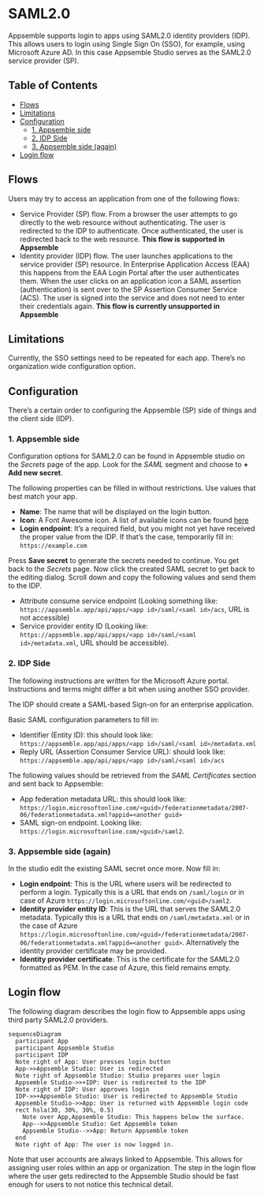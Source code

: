 # SAML2.0

Appsemble supports login to apps using SAML2.0 identity providers (IDP). This allows users to login
using Single Sign On (SSO), for example, using Microsoft Azure AD. In this case Appsemble Studio
serves as the SAML2.0 service provider (SP).

## Table of Contents

- [Flows](#flows)
- [Limitations](#limitations)
- [Configuration](#configuration)
  - [1. Appsemble side](#1-appsemble-side)
  - [2. IDP Side](#2-idp-side)
  - [3. Appsemble side (again)](#3-appsemble-side-again)
- [Login flow](#login-flow)

## Flows

Users may try to access an application from one of the following flows:

- Service Provider (SP) flow. From a browser the user attempts to go directly to the web resource
  without authenticating. The user is redirected to the IDP to authenticate. Once authenticated, the
  user is redirected back to the web resource. **This flow is supported in Appsemble**
- Identity provider (IDP) flow. The user launches applications to the service provider (SP)
  resource. In Enterprise Application Access (EAA) this happens from the EAA Login Portal after the
  user authenticates them. When the user clicks on an application icon a SAML assertion
  (authentication) is sent over to the SP Assertion Consumer Service (ACS). The user is signed into
  the service and does not need to enter their credentials again. **This flow is currently
  unsupported in Appsemble**

## Limitations

Currently, the SSO settings need to be repeated for each app. There’s no organization wide
configuration option.

## Configuration

There’s a certain order to configuring the Appsemble (SP) side of things and the client side (IDP).

### 1. Appsemble side

Configuration options for SAML2.0 can be found in Appsemble studio on the _Secrets_ page of the app.
Look for the _SAML_ segment and choose to **+ Add new secret**.

The following properties can be filled in without restrictions. Use values that best match your app.

- **Name**: The name that will be displayed on the login button.
- **Icon**: A Font Awesome icon. A list of available icons can be found
  [here](https://fontawesome.com/icons?m=free)
- **Login endpoint**: It’s a required field, but you might not yet have received the proper value
  from the IDP. If that’s the case, temporarily fill in: `https://example.com`

Press **Save secret** to generate the secrets needed to continue. You get back to the _Secrets_
page. Now click the created SAML secret to get back to the editing dialog. Scroll down and copy the
following values and send them to the IDP.

- Attribute consume service endpoint (Looking something like:
  `https://appsemble.app/api/apps/<app id>/saml/<saml id>/acs`, URL is not accessible)
- Service provider entity ID (Looking like:
  `https://appsemble.app/api/apps/<app id>/saml/<saml id>/metadata.xml`, URL should be accessible).

### 2. IDP Side

The following instructions are written for the Microsoft Azure portal. Instructions and terms might
differ a bit when using another SSO provider.

The IDP should create a SAML-based Sign-on for an enterprise application.

Basic SAML configuration parameters to fill in:

- Identifier (Entity ID): this should look like:
  `https://appsemble.app/api/apps/<app id>/saml/<saml id>/metadata.xml`
- Reply URL (Assertion Consumer Service URL): should look like:
  `https://appsemble.app/api/apps/<app id>/saml/<saml id>/acs`

The following values should be retrieved from the _SAML Certificates_ section and sent back to
Appsemble:

- App federation metadata URL: this should look like:
  `https://login.microsoftonline.com/<guid>/federationmetadata/2007-06/federationmetadata.xml?appid=<another guid>`
- SAML sign-on endpoint. Looking like: `https://login.microsoftonline.com/<guid>/saml2`.

### 3. Appsemble side (again)

In the studio edit the existing SAML secret once more. Now fill in:

- **Login endpoint**: This is the URL where users will be redirected to perform a login. Typically
  this is a URL that ends on `/saml/login` or in case of Azure
  `https://login.microsoftonline.com/<guid>/saml2`.
- **Identity provider entity ID**: This is the URL that serves the SAML2.0 metadata. Typically this
  is a URL that ends on `/saml/metadata.xml` or in the case of Azure
  `https://login.microsoftonline.com/<guid>/federationmetadata/2007-06/federationmetadata.xml?appid=<another guid>`.
  Alternatively the identity provider certificate may be provided.
- **Identity provider certificate**: This is the certificate for the SAML2.0 formatted as PEM. In
  the case of Azure, this field remains empty.

## Login flow

The following diagram describes the login flow to Appsemble apps using third party SAML2.0
providers.

```mermaid
sequenceDiagram
  participant App
  participant Appsemble Studio
  participant IDP
  Note right of App: User presses login button
  App->>Appsemble Studio: User is redirected
  Note right of Appsemble Studio: Studio prepares user login
  Appsemble Studio->>+IDP: User is redirected to the IDP
  Note right of IDP: User approves login
  IDP->>+Appsemble Studio: User is redirected to Appsemble Studio
  Appsemble Studio->>App: User is returned with Appsemble login code
  rect hsla(30, 30%, 30%, 0.5)
    Note over App,Appsemble Studio: This happens below the surface.
    App-->>Appsemble Studio: Get Appsemble token
    Appsemble Studio-->>App: Return Appsemble token
  end
  Note right of App: The user is now logged in.
```

Note that user accounts are always linked to Appsemble. This allows for assigning user roles within
an app or organization. The step in the login flow where the user gets redirected to the Appsemble
Studio should be fast enough for users to not notice this technical detail.
